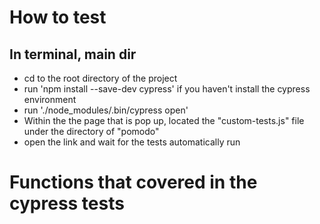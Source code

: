 # How to test

## In terminal, main dir
- cd to the root directory of the project
- run 'npm install --save-dev cypress' if you haven't install the cypress environment
- run './node_modules/.bin/cypress open'
- Within the the page that is pop up, located the "custom-tests.js" file under the directory of "pomodo"
- open the link and wait for the tests automatically run


# Functions that covered in the cypress tests
